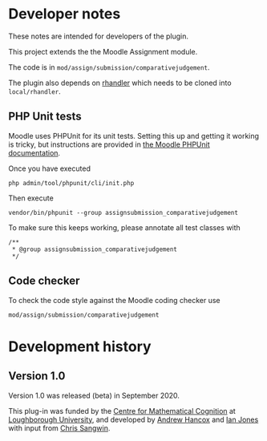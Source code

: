 # Developer notes

These notes are intended for developers of the plugin.

This project extends the the Moodle Assignment module.

The code is in `mod/assign/submission/comparativejudgement`.

The plugin also depends on [rhandler](https://github.com/andrewhancox/local_rhandler)  which needs to be cloned into `local/rhandler`.

## PHP Unit tests

Moodle uses PHPUnit for its unit tests. Setting this up and getting it working
is tricky, but instructions are provided in [the Moodle PHPUnit documentation](http://docs.moodle.org/dev/PHPUnit).

Once you have executed

    php admin/tool/phpunit/cli/init.php

Then execute

    vendor/bin/phpunit --group assignsubmission_comparativejudgement

To make sure this keeps working, please annotate all test classes with

    /**
     * @group assignsubmission_comparativejudgement
     */

## Code checker

To check the code style against the Moodle coding checker use

    mod/assign/submission/comparativejudgement

# Development history

## Version 1.0

Version 1.0 was released (beta) in September 2020.

This plug-in was funded by the [Centre for Mathematical Cognition](https://www.lboro.ac.uk/research/cmc/) at [Loughborough University](https://www.lboro.ac.uk), and developed by [Andrew Hancox](https://uk.linkedin.com/in/andrewdchancox) and [Ian Jones](https://www.lboro.ac.uk/departments/mec/staff/ian-jones/) with input from [Chris Sangwin](https://www.maths.ed.ac.uk/~csangwin/). 
    
